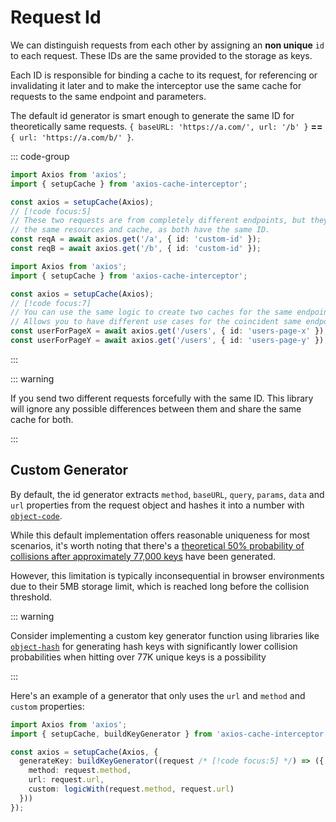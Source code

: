 # Request Id

We can distinguish requests from each other by assigning an **non unique** `id` to each
request. These IDs are the same provided to the storage as keys.

Each ID is responsible for binding a cache to its request, for referencing or invalidating
it later and to make the interceptor use the same cache for requests to the same endpoint
and parameters.

The default id generator is smart enough to generate the same ID for theoretically same
requests. `{ baseURL: 'https://a.com/', url: '/b' }` **==** `{ url: 'https://a.com/b/' }`.

::: code-group

```ts [Different requests]
import Axios from 'axios';
import { setupCache } from 'axios-cache-interceptor';

const axios = setupCache(Axios);
// [!code focus:5]
// These two requests are from completely different endpoints, but they will share
// the same resources and cache, as both have the same ID.
const reqA = await axios.get('/a', { id: 'custom-id' });
const reqB = await axios.get('/b', { id: 'custom-id' });
```

```ts [Different contexts]
import Axios from 'axios';
import { setupCache } from 'axios-cache-interceptor';

const axios = setupCache(Axios);
// [!code focus:7]
// You can use the same logic to create two caches for the same endpoint.
// Allows you to have different use cases for the coincident same endpoint.
const userForPageX = await axios.get('/users', { id: 'users-page-x' });
const userForPageY = await axios.get('/users', { id: 'users-page-y' });
```

:::

::: warning

If you send two different requests forcefully with the same ID. This library will ignore
any possible differences between them and share the same cache for both.

:::

## Custom Generator

By default, the id generator extracts `method`, `baseURL`, `query`, `params`, `data` and `url`
properties from the request object and hashes it into a number with
[`object-code`](https://www.npmjs.com/package/object-code).

While this default implementation offers reasonable uniqueness for most scenarios, it's worth noting that there's a [theoretical 50% probability of collisions after approximately 77,000 keys](https://preshing.com/20110504/hash-collision-probabilities/) have been generated.

However, this limitation is typically inconsequential in browser environments due to their 5MB storage limit, which is reached long before the collision threshold.

::: warning

Consider implementing a custom key generator function using libraries like [`object-hash`](https://www.npmjs.com/package/object-hash) for generating hash keys with significantly lower collision probabilities when hitting over 77K unique keys is a possibility

:::

Here's an example of a generator that only uses the `url` and `method` and `custom`
properties:

```ts
import Axios from 'axios';
import { setupCache, buildKeyGenerator } from 'axios-cache-interceptor';

const axios = setupCache(Axios, {
  generateKey: buildKeyGenerator((request /* [!code focus:5] */) => ({
    method: request.method,
    url: request.url,
    custom: logicWith(request.method, request.url)
  }))
});
```
